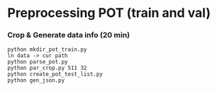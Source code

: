 # Preprocessing POT (train and val)


### Crop & Generate data info (20 min)

````shell
python mkdir_pot_train.py
ln data -> cur path
python parse_pot.py
python par_crop.py 511 32
python create_pot_test_list.py
python gen_json.py
````
